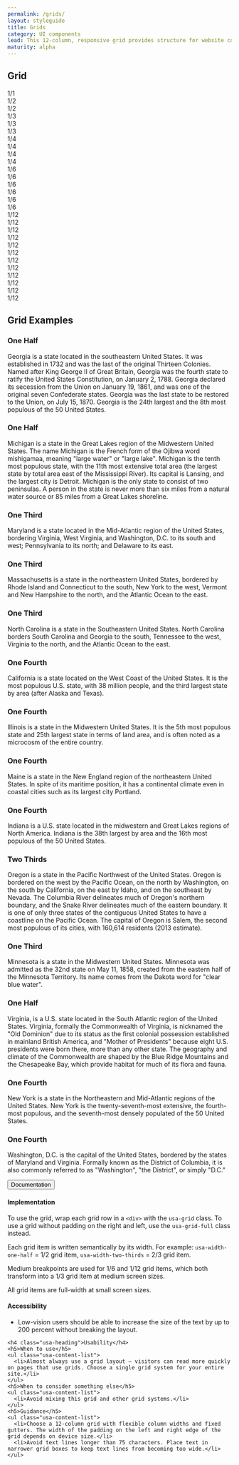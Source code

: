 ```yaml
---
permalink: /grids/
layout: styleguide
title: Grids
category: UI components
lead: This 12-column, responsive grid provides structure for website content.
maturity: alpha
---
```


<h2 class="usa-heading">Grid</h2>
<div class="preview preview-no_border grid-example grid-example-blank">

  <div class="usa-grid">
    <div class="usa-width-one-whole">1/1</div>
  </div>
  <div class="usa-grid">
    <div class="usa-width-one-half">1/2</div>
    <div class="usa-width-one-half">1/2</div>
  </div>
  <div class="usa-grid">
    <div class="usa-width-one-third">1/3</div>
    <div class="usa-width-one-third">1/3</div>
    <div class="usa-width-one-third">1/3</div>
  </div>
  <div class="usa-grid">
    <div class="usa-width-one-fourth">1/4</div>
    <div class="usa-width-one-fourth">1/4</div>
    <div class="usa-width-one-fourth">1/4</div>
    <div class="usa-width-one-fourth">1/4</div>
  </div>
  <div class="usa-grid">
    <div class="usa-width-one-sixth">1/6</div>
    <div class="usa-width-one-sixth">1/6</div>
    <div class="usa-width-one-sixth">1/6</div>
    <div class="usa-width-one-sixth">1/6</div>
    <div class="usa-width-one-sixth">1/6</div>
    <div class="usa-width-one-sixth">1/6</div>
  </div>
  <div class="usa-grid">
    <div class="usa-width-one-twelfth">1/12</div>
    <div class="usa-width-one-twelfth">1/12</div>
    <div class="usa-width-one-twelfth">1/12</div>
    <div class="usa-width-one-twelfth">1/12</div>
    <div class="usa-width-one-twelfth">1/12</div>
    <div class="usa-width-one-twelfth">1/12</div>
    <div class="usa-width-one-twelfth">1/12</div>
    <div class="usa-width-one-twelfth">1/12</div>
    <div class="usa-width-one-twelfth">1/12</div>
    <div class="usa-width-one-twelfth">1/12</div>
    <div class="usa-width-one-twelfth">1/12</div>
    <div class="usa-width-one-twelfth">1/12</div>
  </div>
</div>

<h2 class="usa-heading">Grid Examples</h2>
<div class="preview preview-no_border grid-example grid-text">

  <div class="usa-grid">
    <div class="usa-width-one-half">
      <h3>One Half</h3>
      <p>Georgia is a state located in the southeastern United States. It was established in 1732 and was the last of the original Thirteen Colonies. Named after King George II of Great Britain, Georgia was the fourth state to ratify the United States Constitution, on January 2, 1788. Georgia declared its secession from the Union on January 19, 1861, and was one of the original seven Confederate states. Georgia was the last state to be restored to the Union, on July 15, 1870. Georgia is the 24th largest and the 8th most populous of the 50 United States.</p>
    </div>
    <div class="usa-width-one-half">
      <h3>One Half</h3>
      <p>Michigan is a state in the Great Lakes region of the Midwestern United States. The name Michigan is the French form of the Ojibwa word mishigamaa, meaning "large water" or "large lake". Michigan is the tenth most populous state, with the 11th most extensive total area (the largest state by total area east of the Mississippi River). Its capital is Lansing, and the largest city is Detroit. Michigan is the only state to consist of two peninsulas. A person in the state is never more than six miles from a natural water source or 85 miles from a Great Lakes shoreline.</p>
    </div>
  </div>
  <div class="usa-grid">
    <div class="usa-width-one-third">
      <h3>One Third</h3>
      <p>Maryland is a state located in the Mid-Atlantic region of the United States, bordering Virginia, West Virginia, and Washington, D.C. to its south and west; Pennsylvania to its north; and Delaware to its east.</p>
    </div>
    <div class="usa-width-one-third">
      <h3>One Third</h3>
      <p>Massachusetts is a state in the northeastern United States, bordered by Rhode Island and Connecticut to the south, New York to the west, Vermont and New Hampshire to the north, and the Atlantic Ocean to the east.</p>
    </div>
    <div class="usa-width-one-third">
      <h3>One Third</h3>
      <p>North Carolina is a state in the Southeastern United States. North Carolina borders South Carolina and Georgia to the south, Tennessee to the west, Virginia to the north, and the Atlantic Ocean to the east.</p>
    </div>
  </div>
  <div class="usa-grid">
    <div class="usa-width-one-fourth">
      <h3>One Fourth</h3>
      <p>California is a state located on the West Coast of the United States. It is the most populous U.S. state, with 38 million people, and the third largest state by area (after Alaska and Texas).</p>
    </div>
    <div class="usa-width-one-fourth">
      <h3>One Fourth</h3>
      <p>Illinois is a state in the Midwestern United States. It is the 5th most populous state and 25th largest state in terms of land area, and is often noted as a microcosm of the entire country.</p>
    </div>
    <div class="usa-width-one-fourth">
      <h3>One Fourth</h3>
      <p>Maine is a state in the New England region of the northeastern United States. In spite of its maritime position, it has a continental climate even in coastal cities such as its largest city Portland.</p>
    </div>
    <div class="usa-width-one-fourth">
      <h3>One Fourth</h3>
      <p>Indiana is a U.S. state located in the midwestern and Great Lakes regions of North America. Indiana is the 38th largest by area and the 16th most populous of the 50 United States.</p>
    </div>
  </div>
  <div class="usa-grid">
    <div class="usa-width-two-thirds">
      <h3>Two Thirds</h3>
      <p>Oregon is a state in the Pacific Northwest of the United States. Oregon is bordered on the west by the Pacific Ocean, on the north by Washington, on the south by California, on the east by Idaho, and on the southeast by Nevada. The Columbia River delineates much of Oregon's northern boundary, and the Snake River delineates much of the eastern boundary. It is one of only three states of the contiguous United States to have a coastline on the Pacific Ocean. The capital of Oregon is Salem, the second most populous of its cities, with 160,614 residents (2013 estimate).</p>
    </div>
    <div class="usa-width-one-third">
      <h3>One Third</h3>
      <p>Minnesota is a state in the Midwestern United States. Minnesota was admitted as the 32nd state on May 11, 1858, created from the eastern half of the Minnesota Territory. Its name comes from the Dakota word for "clear blue water".</p>
    </div>
  </div>
  <div class="usa-grid">
    <div class="usa-width-one-half">
      <h3>One Half</h3>
      <p>Virginia, is a U.S. state located in the South Atlantic region of the United States. Virginia, formally the Commonwealth of Virginia, is nicknamed the "Old Dominion" due to its status as the first colonial possession established in mainland British America, and "Mother of Presidents" because eight U.S. presidents were born there, more than any other state. The geography and climate of the Commonwealth are shaped by the Blue Ridge Mountains and the Chesapeake Bay, which provide habitat for much of its flora and fauna.</p>
    </div>
    <div class="usa-width-one-fourth">
      <h3>One Fourth</h3>
      <p>New York is a state in the Northeastern and Mid-Atlantic regions of the United States. New York is the twenty-seventh-most extensive, the fourth-most populous, and the seventh-most densely populated of the 50 United States.</p>
    </div>
    <div class="usa-width-one-fourth">
      <h3>One Fourth</h3>
      <p>Washington, D.C. is the capital of the United States, bordered by the states of Maryland and Virginia. Formally known as the District of Columbia, it is also commonly referred to as "Washington", "the District", or simply "D.C."</p>
    </div>
  </div>

</div>

<div class="usa-accordion-bordered">
  <button class="usa-button-unstyled usa-accordion-button"
      aria-expanded="true" aria-controls="collapsible-0">
    Documentation
  </button>
  <div id="collapsible-0" aria-hidden="false" class="usa-accordion-content">
    <h4 class="usa-heading">Implementation</h4>
    <p>To use the grid, wrap each grid row in a <code>&lt;div&gt;</code> with the <code>usa-grid</code> class. To use a grid without padding on the right and left, use the <code>usa-grid-full</code> class instead.</p>
    <p>Each grid item is written semantically by its width. For example: <code>usa-width-one-half</code> = 1/2 grid item, <code>usa-width-two-thirds</code> = 2/3 grid item.</p>
    <p>Medium breakpoints are used for 1/6 and 1/12 grid items, which both transform into a 1/3 grid item at medium screen sizes.</p>
    <p>All grid items are full-width at small screen sizes.</p>
    <h4 class="usa-heading">Accessibility</h4>
    <ul class="usa-content-list">
      <li>Low-vision users should be able to increase the size of the text by up to 200 percent without breaking the layout.</li>
    </ul>

    <h4 class="usa-heading">Usability</h4>
    <h5>When to use</h5>
    <ul class="usa-content-list">
      <li>Almost always use a grid layout — visitors can read more quickly on pages that use grids. Choose a single grid system for your entire site.</li>
    </ul>
    <h5>When to consider something else</h5>
    <ul class="usa-content-list">
      <li>Avoid mixing this grid and other grid systems.</li>
    </ul>
    <h5>Guidance</h5>
    <ul class="usa-content-list">
      <li>Choose a 12-column grid with flexible column widths and fixed gutters. The width of the padding on the left and right edge of the grid depends on device size.</li>
      <li>Avoid text lines longer than 75 characters. Place text in narrower grid boxes to keep text lines from becoming too wide.</li>
    </ul>
  </div>
</div>
